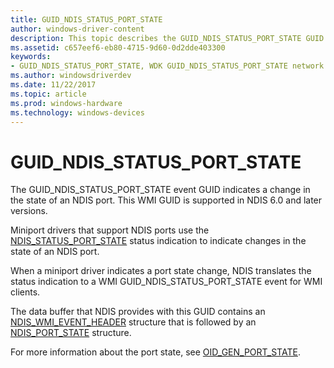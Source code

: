 ```yaml
---
title: GUID_NDIS_STATUS_PORT_STATE
author: windows-driver-content
description: This topic describes the GUID_NDIS_STATUS_PORT_STATE GUID for the NDIS WMI interface.
ms.assetid: c657eef6-eb80-4715-9d60-0d2dde403300
keywords:
- GUID_NDIS_STATUS_PORT_STATE, WDK GUID_NDIS_STATUS_PORT_STATE network drivers
ms.author: windowsdriverdev
ms.date: 11/22/2017
ms.topic: article
ms.prod: windows-hardware
ms.technology: windows-devices
---
```


# GUID_NDIS_STATUS_PORT_STATE

The GUID_NDIS_STATUS_PORT_STATE event GUID indicates a change in the state of an NDIS port. This WMI GUID is supported in NDIS 6.0 and later versions.

Miniport drivers that support NDIS ports use the [NDIS_STATUS_PORT_STATE](ndis-status-port-state.md) status indication to indicate changes in the state of an NDIS port.

When a miniport driver indicates a port state change, NDIS translates the status indication to a WMI GUID_NDIS_STATUS_PORT_STATE event for WMI clients.

The data buffer that NDIS provides with this GUID contains an [NDIS_WMI_EVENT_HEADER](https://msdn.microsoft.com/library/windows/hardware/ff567900) structure that is followed by an [NDIS_PORT_STATE](https://msdn.microsoft.com/library/windows/hardware/ff569624) structure.

For more information about the port state, see [OID_GEN_PORT_STATE](oid-gen-port-state.md).


